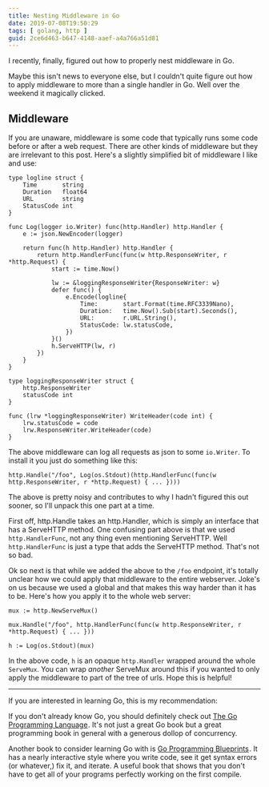 ```yaml
---
title: Nesting Middleware in Go
date: 2019-07-08T19:50:29
tags: [ golang, http ]
guid: 2ce6d463-b647-4148-aaef-a4a766a51d81
---
```

I recently, finally, figured out how to properly nest middleware in Go.

<!--more-->

Maybe this isn't news to everyone else, but I couldn't quite figure out how to
apply middleware to more than a single handler in Go.  Well over the weekend it
magically clicked.

## Middleware

If you are unaware, middleware is some code that typically runs some code before
or after a web request.  There are other kinds of middleware but they are
irrelevant to this post.  Here's a slightly simplified bit of middleware I like
and use:

```golang
type logline struct {
	Time       string
	Duration   float64
	URL        string
	StatusCode int
}

func Log(logger io.Writer) func(http.Handler) http.Handler {
	e := json.NewEncoder(logger)

	return func(h http.Handler) http.Handler {
		return http.HandlerFunc(func(w http.ResponseWriter, r *http.Request) {
			start := time.Now()

			lw := &loggingResponseWriter{ResponseWriter: w}
			defer func() {
				e.Encode(logline{
					Time:       start.Format(time.RFC3339Nano),
					Duration:   time.Now().Sub(start).Seconds(),
					URL:        r.URL.String(),
					StatusCode: lw.statusCode,
				})
			}()
			h.ServeHTTP(lw, r)
		})
	}
}

type loggingResponseWriter struct {
	http.ResponseWriter
	statusCode int
}

func (lrw *loggingResponseWriter) WriteHeader(code int) {
	lrw.statusCode = code
	lrw.ResponseWriter.WriteHeader(code)
}
```

The above middleware can log all requests as json to some `io.Writer`.  To
install it you just do something like this:

```golang
http.Handle("/foo", Log(os.Stdout)(http.HandlerFunc(func(w http.ResponseWriter, r *http.Request) { ... })))
```

The above is pretty noisy and contributes to why I hadn't figured this out
sooner, so I'll unpack this one part at a time.

First off, http.Handle takes an http.Handler, which is simply an interface that
has a ServeHTTP method.  One confusing part above is that we used
`http.HandlerFunc`, not any thing even mentioning ServeHTTP.  Well
`http.HandlerFunc` is just a type that adds the ServeHTTP method.  That's not so
bad.

Ok so next is that while we added the above to the `/foo` endpoint, it's totally
unclear how we could apply that middleware to the entire webserver.  Joke's on
us because we used a global and that makes this way harder than it has to be.
Here's how you apply it to the whole web server:

```golang
mux := http.NewServeMux()

mux.Handle("/foo", http.HandlerFunc(func(w http.ResponseWriter, r *http.Request) { ... }))

h := Log(os.Stdout)(mux)
```

In the above code, `h` is an opaque `http.Handler` wrapped around the whole
`ServeMux`.  You can wrap *another* ServeMux around this if you wanted to only
apply the middleware to part of the tree of urls.  Hope this is helpful!

---

If you are interested in learning Go, this is my recommendation:

If you don't already know Go, you should definitely check out
<a target="_blank" href="https://www.amazon.com/gp/product/0134190440/ref=as_li_tl?ie=UTF8&camp=1789&creative=9325&creativeASIN=0134190440&linkCode=as2&tag=afoolishmanif-20&linkId=44bc682044ff1b8a290c3c35c788e3e5">The Go Programming Language</a><img src="//ir-na.amazon-adsystem.com/e/ir?t=afoolishmanif-20&l=am2&o=1&a=0134190440" width="1" height="1" border="0" alt="" style="border:none !important; margin:0px !important;" />.
It's not just a great Go book but a great programming book in general with a
generous dollop of concurrency.

Another book to consider learning Go with is
<a target="_blank" href="https://www.amazon.com/gp/product/1786468948/ref=as_li_tl?ie=UTF8&camp=1789&creative=9325&creativeASIN=1786468948&linkCode=as2&tag=afoolishmanif-20&linkId=803e58234c448a8d1f4cc2693f2149b8">Go Programming Blueprints</a><img src="//ir-na.amazon-adsystem.com/e/ir?t=afoolishmanif-20&l=am2&o=1&a=1786468948" width="1" height="1" border="0" alt="" style="border:none !important; margin:0px !important;" />.
It has a nearly interactive style where you write code, see it get syntax errors
(or whatever,) fix it, and iterate.  A useful book that shows that you don't
have to get all of your programs perfectly working on the first compile.
